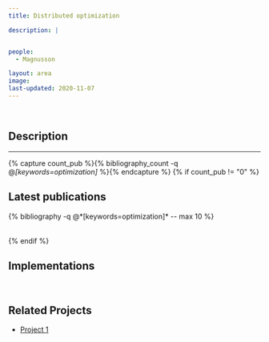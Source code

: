 ```yaml
---
title: Distributed optimization

description: |


people:
  - Magnusson

layout: area
image: 
last-updated: 2020-11-07
---
```


<br>

## Description

---

{% capture count_pub %}{% bibliography_count -q @*[keywords=optimization]* %}{% endcapture %}
{% if count_pub != "0" %}
<br>

## Latest publications

<div class="publications">
    <table class="table">
        <tbody>
        <tr>
          {% bibliography -q @*[keywords=optimization]*  -- max 10 %}
        </tr>
        </tbody>
    </table>
</div>
{% endif %}
 
 <br>
 
## Implementations



<br>

## Related Projects

- [Project 1](../_projects/x.md)
